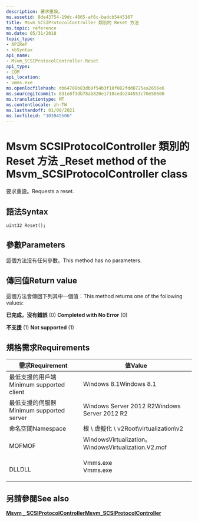 ```yaml
---
description: 要求重設。
ms.assetid: 8de43754-19dc-4865-af6c-badcb5445167
title: Msvm_SCSIProtocolController 類別的 Reset 方法
ms.topic: reference
ms.date: 05/31/2018
topic_type:
- APIRef
- kbSyntax
api_name:
- Msvm_SCSIProtocolController.Reset
api_type:
- COM
api_location:
- vmms.exe
ms.openlocfilehash: db64708b83db9f54b3f10f082fdd8725ea2656e6
ms.sourcegitcommit: 831e8f3db78ab820e1710cede244553c70e50500
ms.translationtype: MT
ms.contentlocale: zh-TW
ms.lasthandoff: 01/08/2021
ms.locfileid: "103945506"
---
```

# <a name="reset-method-of-the-msvm_scsiprotocolcontroller-class"></a><span data-ttu-id="b3b22-103">Msvm SCSIProtocolController 類別的 Reset 方法 \_</span><span class="sxs-lookup"><span data-stu-id="b3b22-103">Reset method of the Msvm\_SCSIProtocolController class</span></span>

<span data-ttu-id="b3b22-104">要求重設。</span><span class="sxs-lookup"><span data-stu-id="b3b22-104">Requests a reset.</span></span>

## <a name="syntax"></a><span data-ttu-id="b3b22-105">語法</span><span class="sxs-lookup"><span data-stu-id="b3b22-105">Syntax</span></span>


```mof
uint32 Reset();
```



## <a name="parameters"></a><span data-ttu-id="b3b22-106">參數</span><span class="sxs-lookup"><span data-stu-id="b3b22-106">Parameters</span></span>

<span data-ttu-id="b3b22-107">這個方法沒有任何參數。</span><span class="sxs-lookup"><span data-stu-id="b3b22-107">This method has no parameters.</span></span>

## <a name="return-value"></a><span data-ttu-id="b3b22-108">傳回值</span><span class="sxs-lookup"><span data-stu-id="b3b22-108">Return value</span></span>

<span data-ttu-id="b3b22-109">這個方法會傳回下列其中一個值：</span><span class="sxs-lookup"><span data-stu-id="b3b22-109">This method returns one of the following values:</span></span>

<dl> <dt>

<span data-ttu-id="b3b22-110">**已完成，沒有錯誤** (0) </span><span class="sxs-lookup"><span data-stu-id="b3b22-110">**Completed with No Error** (0)</span></span>
</dt> <dt>

<span data-ttu-id="b3b22-111">**不支援** (1) </span><span class="sxs-lookup"><span data-stu-id="b3b22-111">**Not supported** (1)</span></span>
</dt> </dl>

## <a name="requirements"></a><span data-ttu-id="b3b22-112">規格需求</span><span class="sxs-lookup"><span data-stu-id="b3b22-112">Requirements</span></span>



| <span data-ttu-id="b3b22-113">需求</span><span class="sxs-lookup"><span data-stu-id="b3b22-113">Requirement</span></span> | <span data-ttu-id="b3b22-114">值</span><span class="sxs-lookup"><span data-stu-id="b3b22-114">Value</span></span> |
|-------------------------------------|---------------------------------------------------------------------------------------------------------|
| <span data-ttu-id="b3b22-115">最低支援的用戶端</span><span class="sxs-lookup"><span data-stu-id="b3b22-115">Minimum supported client</span></span><br/> | <span data-ttu-id="b3b22-116">Windows 8.1</span><span class="sxs-lookup"><span data-stu-id="b3b22-116">Windows 8.1</span></span><br/>                                                                                  |
| <span data-ttu-id="b3b22-117">最低支援的伺服器</span><span class="sxs-lookup"><span data-stu-id="b3b22-117">Minimum supported server</span></span><br/> | <span data-ttu-id="b3b22-118">Windows Server 2012 R2</span><span class="sxs-lookup"><span data-stu-id="b3b22-118">Windows Server 2012 R2</span></span><br/>                                                                       |
| <span data-ttu-id="b3b22-119">命名空間</span><span class="sxs-lookup"><span data-stu-id="b3b22-119">Namespace</span></span><br/>                | <span data-ttu-id="b3b22-120">根 \\ 虛擬化 \\ v2</span><span class="sxs-lookup"><span data-stu-id="b3b22-120">Root\\virtualization\\v2</span></span><br/>                                                                     |
| <span data-ttu-id="b3b22-121">MOF</span><span class="sxs-lookup"><span data-stu-id="b3b22-121">MOF</span></span><br/>                      | <dl> <span data-ttu-id="b3b22-122"><dt>WindowsVirtualization。</dt></span><span class="sxs-lookup"><span data-stu-id="b3b22-122"><dt>WindowsVirtualization.V2.mof</dt></span></span> </dl> |
| <span data-ttu-id="b3b22-123">DLL</span><span class="sxs-lookup"><span data-stu-id="b3b22-123">DLL</span></span><br/>                      | <dl> <span data-ttu-id="b3b22-124"><dt>Vmms.exe</dt></span><span class="sxs-lookup"><span data-stu-id="b3b22-124"><dt>Vmms.exe</dt></span></span> </dl>                     |



## <a name="see-also"></a><span data-ttu-id="b3b22-125">另請參閱</span><span class="sxs-lookup"><span data-stu-id="b3b22-125">See also</span></span>

<dl> <dt>

[<span data-ttu-id="b3b22-126">**Msvm \_ SCSIProtocolController**</span><span class="sxs-lookup"><span data-stu-id="b3b22-126">**Msvm\_SCSIProtocolController**</span></span>](msvm-scsiprotocolcontroller.md)
</dt> </dl>

 

 




